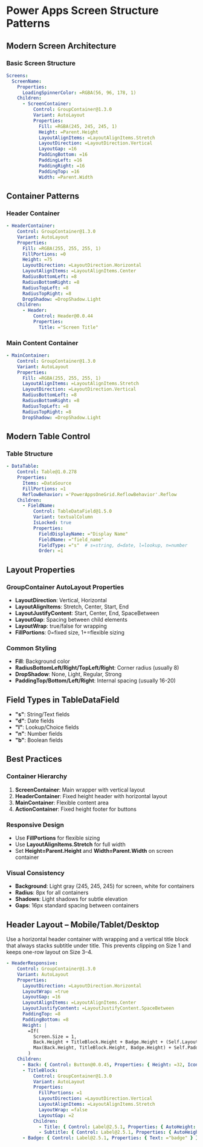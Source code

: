 # Power Apps Screen Structure Patterns

## Modern Screen Architecture

### Basic Screen Structure
```yaml
Screens:
  ScreenName:
    Properties:
      LoadingSpinnerColor: =RGBA(56, 96, 178, 1)
    Children:
      - ScreenContainer:
          Control: GroupContainer@1.3.0
          Variant: AutoLayout
          Properties:
            Fill: =RGBA(245, 245, 245, 1)
            Height: =Parent.Height
            LayoutAlignItems: =LayoutAlignItems.Stretch
            LayoutDirection: =LayoutDirection.Vertical
            LayoutGap: =16
            PaddingBottom: =16
            PaddingLeft: =16
            PaddingRight: =16
            PaddingTop: =16
            Width: =Parent.Width
```

## Container Patterns

### Header Container
```yaml
- HeaderContainer:
    Control: GroupContainer@1.3.0
    Variant: AutoLayout
    Properties:
      Fill: =RGBA(255, 255, 255, 1)
      FillPortions: =0
      Height: =75
      LayoutDirection: =LayoutDirection.Horizontal
      LayoutAlignItems: =LayoutAlignItems.Center
      RadiusBottomLeft: =8
      RadiusBottomRight: =8
      RadiusTopLeft: =8
      RadiusTopRight: =8
      DropShadow: =DropShadow.Light
    Children:
      - Header:
          Control: Header@0.0.44
          Properties:
            Title: ="Screen Title"
```

### Main Content Container
```yaml
- MainContainer:
    Control: GroupContainer@1.3.0
    Variant: AutoLayout
    Properties:
      Fill: =RGBA(255, 255, 255, 1)
      LayoutAlignItems: =LayoutAlignItems.Stretch
      LayoutDirection: =LayoutDirection.Vertical
      RadiusBottomLeft: =8
      RadiusBottomRight: =8
      RadiusTopLeft: =8
      RadiusTopRight: =8
      DropShadow: =DropShadow.Light
```

## Modern Table Control

### Table Structure
```yaml
- DataTable:
    Control: Table@1.0.278
    Properties:
      Items: =DataSource
      FillPortions: =1
      ReflowBehavior: ='PowerAppsOneGrid.ReflowBehavior'.Reflow
    Children:
      - FieldName:
          Control: TableDataField@1.5.0
          Variant: textualColumn
          IsLocked: true
          Properties:
            FieldDisplayName: ="Display Name"
            FieldName: ="field_name"
            FieldType: ="s"  # s=string, d=date, l=lookup, n=number
            Order: =1
```

## Layout Properties

### GroupContainer AutoLayout Properties
- **LayoutDirection**: Vertical, Horizontal
- **LayoutAlignItems**: Stretch, Center, Start, End
- **LayoutJustifyContent**: Start, Center, End, SpaceBetween
- **LayoutGap**: Spacing between child elements
- **LayoutWrap**: true/false for wrapping
- **FillPortions**: 0=fixed size, 1+=flexible sizing

### Common Styling
- **Fill**: Background color
- **RadiusBottomLeft/Right/TopLeft/Right**: Corner radius (usually 8)
- **DropShadow**: None, Light, Regular, Strong
- **PaddingTop/Bottom/Left/Right**: Internal spacing (usually 16-20)

## Field Types in TableDataField
- **"s"**: String/Text fields
- **"d"**: Date fields  
- **"l"**: Lookup/Choice fields
- **"n"**: Number fields
- **"b"**: Boolean fields

## Best Practices

### Container Hierarchy
1. **ScreenContainer**: Main wrapper with vertical layout
2. **HeaderContainer**: Fixed height header with horizontal layout
3. **MainContainer**: Flexible content area
4. **ActionContainer**: Fixed height footer for buttons

### Responsive Design
- Use **FillPortions** for flexible sizing
- Use **LayoutAlignItems.Stretch** for full width
- Set **Height=Parent.Height** and **Width=Parent.Width** on screen container

### Visual Consistency
- **Background**: Light gray (245, 245, 245) for screen, white for containers
- **Radius**: 8px for all containers
- **Shadows**: Light shadows for subtle elevation
- **Gaps**: 16px standard spacing between containers

## Header Layout – Mobile/Tablet/Desktop

Use a horizontal header container with wrapping and a vertical title block that always stacks subtitle under title. This prevents clipping on Size 1 and keeps one-row layout on Size 3–4.

```yaml
- HeaderResponsive:
    Control: GroupContainer@1.3.0
    Variant: AutoLayout
    Properties:
      LayoutDirection: =LayoutDirection.Horizontal
      LayoutWrap: =true
      LayoutGap: =16
      LayoutAlignItems: =LayoutAlignItems.Center
      LayoutJustifyContent: =LayoutJustifyContent.SpaceBetween
      PaddingTop: =8
      PaddingBottom: =8
      Height: |
        =If(
          Screen.Size = 1,
          Back.Height + TitleBlock.Height + Badge.Height + (Self.LayoutGap * 2) + Self.PaddingTop + Self.PaddingBottom,
          Max(Back.Height, TitleBlock.Height, Badge.Height) + Self.PaddingTop + Self.PaddingBottom
        )
    Children:
      - Back: { Control: Button@0.0.45, Properties: { Height: =32, Icon: ="ArrowLeft", Text: ="Back" } }
      - TitleBlock:
          Control: GroupContainer@1.3.0
          Variant: AutoLayout
          Properties:
            FillPortions: =1
            LayoutDirection: =LayoutDirection.Vertical
            LayoutAlignItems: =LayoutAlignItems.Stretch
            LayoutWrap: =false
            LayoutGap: =2
          Children:
            - Title: { Control: Label@2.5.1, Properties: { AutoHeight: =true, FontWeight: =FontWeight.Bold, Text: ="Title" } }
            - Subtitle: { Control: Label@2.5.1, Properties: { AutoHeight: =true, Text: ="Subtitle" } }
      - Badge: { Control: Label@2.5.1, Properties: { Text: ="badge" } }
```